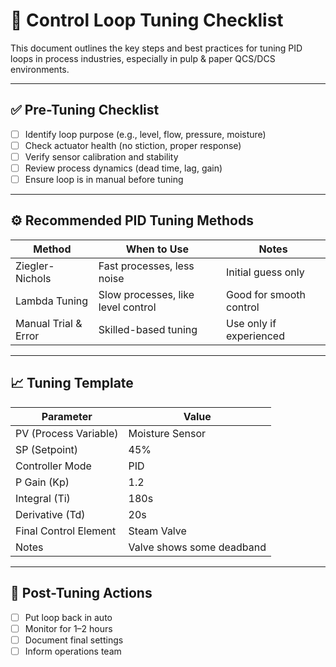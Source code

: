 # 🧰 Control Loop Tuning Checklist

This document outlines the key steps and best practices for tuning PID loops in process industries, especially in pulp & paper QCS/DCS environments.

---

## ✅ Pre-Tuning Checklist

- [ ] Identify loop purpose (e.g., level, flow, pressure, moisture)
- [ ] Check actuator health (no stiction, proper response)
- [ ] Verify sensor calibration and stability
- [ ] Review process dynamics (dead time, lag, gain)
- [ ] Ensure loop is in manual before tuning

---

## ⚙️ Recommended PID Tuning Methods

| Method           | When to Use                           | Notes |
|------------------|----------------------------------------|-------|
| Ziegler-Nichols | Fast processes, less noise              | Initial guess only |
| Lambda Tuning   | Slow processes, like level control      | Good for smooth control |
| Manual Trial & Error | Skilled-based tuning              | Use only if experienced |

---

## 📈 Tuning Template

| Parameter       | Value |
|----------------|-------|
| PV (Process Variable) | Moisture Sensor |
| SP (Setpoint)        | 45% |
| Controller Mode      | PID |
| P Gain (Kp)          | 1.2 |
| Integral (Ti)        | 180s |
| Derivative (Td)      | 20s |
| Final Control Element | Steam Valve |
| Notes                | Valve shows some deadband |

---

## 🛑 Post-Tuning Actions

- [ ] Put loop back in auto
- [ ] Monitor for 1–2 hours
- [ ] Document final settings
- [ ] Inform operations team
